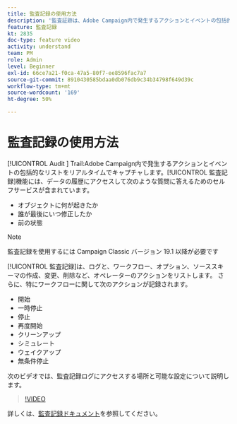 ```yaml
---
title: 監査記録の使用方法
description: '監査証跡は、Adobe Campaign内で発生するアクションとイベントの包括的なリストをリアルタイムで記録します。 '
feature: 監査記録
kt: 2835
doc-type: feature video
activity: understand
team: PM
role: Admin
level: Beginner
exl-id: 66ce7a21-f0ca-47a5-80f7-ee8596fac7a7
source-git-commit: 8910430585bdaa0db076db9c34b34798f649d39c
workflow-type: tm+mt
source-wordcount: '169'
ht-degree: 50%

---
```


# 監査記録の使用方法

[!UICONTROL Audit ] Trail:Adobe Campaign内で発生するアクションとイベントの包括的なリストをリアルタイムでキャプチャします。[!UICONTROL 監査記録]機能には、データの履歴にアクセスして次のような質問に答えるためのセルフサービスが含まれています。

* オブジェクトに何が起きたか
* 誰が最後にいつ修正したか
* 前の状態

>[!NOTE]
>
>監査記録を使用するには Campaign Classic バージョン 19.1 以降が必要です

[!UICONTROL 監査記録]は、ログと、ワークフロー、オプション、ソーススキーマの作成、変更、削除など、オペレーターのアクションをリストします。 さらに、特にワークフローに関して次のアクションが記録されます。

* 開始
* 一時停止
* 停止
* 再度開始
* クリーンアップ
* シミュレート
* ウェイクアップ
* 無条件停止

次のビデオでは、監査記録ログにアクセスする場所と可能な設定について説明します。

>[!VIDEO](https://video.tv.adobe.com/v/27425?quality=12)

詳しくは、[監査記録ドキュメント](https://experienceleague.adobe.com/docs/campaign-classic/using/monitoring-campaign-classic/production-procedures/audit-trail.html?lang=ja)を参照してください。
